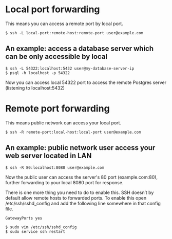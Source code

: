 
# Local port forwarding

This means you can access a remote port by local port.

`$ ssh -L local-port:remote-host:remote-port user@example.com`

## An example: access a database server which can be only accessible by local

```
$ ssh -L 54322:localhost:5432 user@my-database-server-ip
$ psql -h localhost -p 54322
```

Now you can access local 54322 port to access the remote Postgres server (listening to localhost:5432)

# Remote port forwarding

This means public network can access your local port.

`$ ssh -R remote-port:local-host:local-port user@example.com`

## An example: public network user access your web server located in LAN

`$ ssh -R 80:localhost:8080 user@example.com`

Now the public user can access the server's 80 port (example.com:80), further forwarding to your local 8080 port for response.

There is one more thing you need to do to enable this. 
SSH doesn’t by default allow remote hosts to forwarded ports. 
To enable this open /etc/ssh/sshd_config and add the following line somewhere in that config file.

`GatewayPorts yes`

```
$ sudo vim /etc/ssh/sshd_config
$ sudo service ssh restart
```




